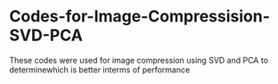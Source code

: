 # Codes-for-Image-Compressision-SVD-PCA
These codes were used for image compression using SVD and PCA to determinewhich is better interms of performance
